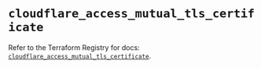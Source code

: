 # `cloudflare_access_mutual_tls_certificate`

Refer to the Terraform Registry for docs: [`cloudflare_access_mutual_tls_certificate`](https://registry.terraform.io/providers/cloudflare/cloudflare/4.27.0/docs/resources/access_mutual_tls_certificate).
